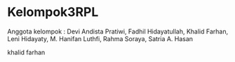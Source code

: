 # Kelompok3RPL
Anggota kelompok : Devi Andista Pratiwi, Fadhil Hidayatullah, Khalid Farhan, Leni Hidayaty, M. Hanifan Luthfi, Rahma Soraya, Satria A. Hasan

khalid farhan